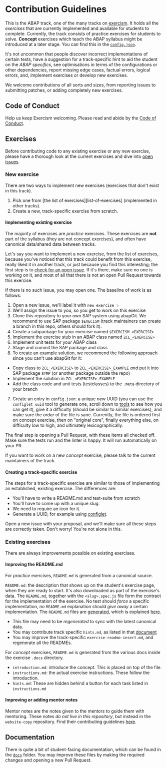 # Contribution Guidelines

This is the ABAP track, one of the many tracks on [exercism][web-exercism]. It holds all the _exercises_ that are currently implemented and available for students to complete. Currently, the track consists of practice exercises for students to solve. **Concept** exercises which teach the ABAP syllabus might be introduced at a later stage. You can find this in the [`config.json`][file-config].

It's not uncommon that people discover incorrect implementations of certain tests, have a suggestion for a track-specific hint to aid the student on the _ABAP specifics_, see optimisations in terms of the configurations or other dependencies, report missing edge cases, factual errors, logical errors, and, implement exercises or develop new exercises.

We welcome contributions of all sorts and sizes, from reporting issues to submitting patches, or adding completely new exercises.

## Code of Conduct

Help us keep Exercism welcoming. Please read and abide by the [Code of Conduct][coc].

## Exercises

Before contributing code to any existing exercise or any new exercise, please have a thorough look at the current exercises and dive into [open issues][issue-open].

### New exercise

There are two ways to implement new exercises (exercises that don't exist in this track).

1. Pick one from [the list of exercises][list-of-exercises] (implemented in other tracks).
2. Create a new, track-specific exercise from scratch.

#### Implementing existing exercise

The majority of exercises are _practice_ exercises.
These exercises are **not** part of the syllabus (they are not concept exercises), and often have canonical data/shared data between tracks.

Let's say you want to implement a new exercise, from the list of exercises, because you've noticed that this track could benefit from this exercise, really liked it in another track, or just because you find this interesting; the first step is to [check for an open issue][issue-new-exercise].
If it's there, make sure no one is working on it, and most of all that there is not an open Pull Request towards this exercise.

If there is no such issue, you may open one.
The baseline of work is as follows:

1. Open a new issue, we'll label it with `new exercise ✨`
1. We'll assign the issue to you, so you get to work on this exercise
1. Clone this repository to your own SAP system using abapGit. We recommend to use SAP package `$EXECISM`
(track maintainers can create a branch in this repo, others should fork it).
1. Create a subpackage for your exercise named `$EXERCISM_<EXERCISE>`
1. Implement the exercise stub in an ABAP class named `ZCL_<EXERCISE>`
2. Implement unit tests for your ABAP class
3. Stage and commit the SAP package and class 
4. To create an example solution, we recommend the following approach since you can't use abapGit for it:
- Copy class to `ZCL_<EXERCISE>` to `ZCL_<EXERCISE>_EXAMPLE` *and* put it into SAP package `$TMP` (or another package outside the repo)
- Implement the solution in `ZCL_<EXERCISE>_EXAMPLE`
- Add the class code and unit tests (testclasses) to the `.meta` directory of your branch
7. Create an entry in `config.json`: a unique _new_ UUID (you can use the `configlet uuid` tool to generate one, scroll down to [tools](#tools) to see how you can get it), give it a difficulty (should be similar to similar exercises), and make sure the _order_ of the file is sane.
   Currently, the file is ordered first on concept exercise, then on "original core", finally everything else, on difficulty low to high, and ultimately lexicographically.

The final step is opening a Pull Request, with these items all checked off.
Make sure the tests run and the linter is happy. It will run automatically on your PR.

If you want to work on a new _concept_ exercise, please talk to the current maintainers of the track.

#### Creating a track-specific exercise

The steps for a track-specific exercise are similar to those of implementing an established, existing exercise.
The differences are:

- You'll have to write a README.md and test-suite from scratch
- You'll have to come up with a unique _slug_.
- We need to require an icon for it.
- Generate a UUID, for example using [configlet][configlet].

Open a new issue with your proposal, and we'll make sure all these steps are correctly taken.
Don't worry! You're not alone in this.

### Existing exercises

There are always improvements possible on existing exercises.

#### Improving the README.md

For _practice_ exercises, `README.md` is generated from a canonical source.

`README.md`: the description that shows up on the student's exercise page, when they are ready to start.
It's also downloaded as part of the exercise's data. The `README.md`, together with the `<slug>.spec.js` file form the contract for the implementation of the exercise.
No test should _force_ a specific implementation, no `README.md` explanation should _give away_ a certain implementation.
The `README.md` files are [generated][doc-readme], which is explained [here][doc-readme].

- This file may need to be _regenerated_ to sync with the latest canonical data.
- You may contribute track specific `hints.md`, as listed in that [document][doc-readme]
- You may improve the track-specific `exercise-readme-insert.md`, and regenerate all the READMEs.

For _concept_ exercises, `README.md` is generated from the various docs inside the exercise `.docs` directory.

- `introduction.md`: introduce the concept.
  This is placed on top of the file.
- `instructions.md`: the actual exercise instructions.
  These follow the introduction.
- `hints.md`: These are hidden behind a button for each task listed in `instructions.md`

#### Improving or adding mentor notes

Mentor notes are the notes given to the mentors to guide them with mentoring.
These notes _do not live in this repository_, but instead in the `website-copy` repository.
Find their contributing guidelines [here][contributing-website-copy].

## Documentation

There is quite a bit of student-facing documentation, which can be found in the [`docs`][file-docs] folder.
You may improve these files by making the required changes and opening a new Pull Request.

[configlet]: https://exercism.org/docs/building/configlet
[bin-fetch-configlet]: https://github.com/exercism/abap/blob/main/bin/fetch-configlet
[web-exercism]: https://exercism.org
[web-syllabus]: https://exercism.org/tracks/abap/concepts
[file-config]: https://github.com/exercism/abap/blob/main/config.json
[file-docs]: https://github.com/exercism/abap/tree/main/docs
[issue-open]: https://github.com/exercism/abap/issues
[issue-discussion]: https://github.com/exercism/abap/labels/discussion%20%3Aspeech_balloon%3A
[issue-new-exercise]: https://github.com/exercism/abap/issues?q=is%3Aopen+is%3Aissue+label%3A%22%3Asparkles%3A+new+exercise%22
[contributing-generic]: https://exercism.org/docs/building/tracks
[contributing-website-copy]: https://github.com/exercism/website-copy#contributing
[doc-readme]: https://exercism.org/docs/building/tracks
[problem-specifications]: https://github.com/exercism/problem-specifications
[coc]: https://exercism.org/code-of-conduct
